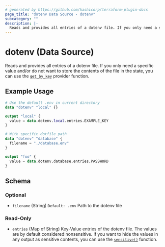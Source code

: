 ```yaml
---
# generated by https://github.com/hashicorp/terraform-plugin-docs
page_title: "dotenv Data Source - dotenv"
subcategory: ""
description: |-
  Reads and provides all entries of a dotenv file. If you only need a specific value and/or do not want to store the contents of the file in the state, you can use the get_by_key https://registry.terraform.io/providers/germanbrew/dotenv/latest/docs/functions/get_by_key provider function.
---
```


# dotenv (Data Source)

Reads and provides all entries of a dotenv file. If you only need a specific value and/or do not want to store the contents of the file in the state, you can use the [`get_by_key`](https://registry.terraform.io/providers/germanbrew/dotenv/latest/docs/functions/get_by_key) provider function.

## Example Usage

```terraform
# Use the default .env in current directory
data "dotenv" "local" {}

output "local" {
  value = data.dotenv.local.entries.EXAMPLE_KEY
}

# With specific dotfile path
data "dotenv" "database" {
  filename = "./database.env"
}

output "foo" {
  value = data.dotenv.database.entries.PASSWORD
}
```

<!-- schema generated by tfplugindocs -->
## Schema

### Optional

- `filename` (String) `Default: .env` Path to the dotenv file

### Read-Only

- `entries` (Map of String) Key-Value entries of the dotenv file. The values are by default considered nonsensitive. If you want to hide the values in any output as sensitive contents, you can use the [`sensitive()`](https://developer.hashicorp.com/terraform/language/functions/sensitive) function.
